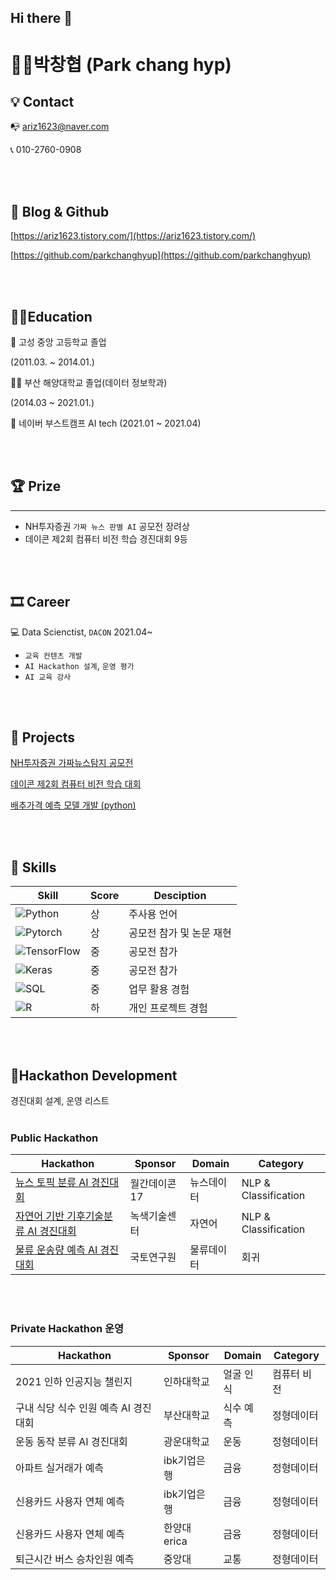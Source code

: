 ## Hi there 👋

# 👨‍💻박창협 (Park chang hyp)



## 💡 Contact



📭 ariz1623@naver.com

📞 010-2760-0908 

<br/>  
<br/>  


## 📝 Blog & Github



[https://ariz1623.tistory.com/](https://ariz1623.tistory.com/)

[https://github.com/parkchanghyup](https://github.com/parkchanghyup)


<br/>  
<br/>  

## 👨‍🏫Education

🏫 고성 중앙 고등학교 졸업 

(2011.03. ~ 2014.01.)

👨‍🎓 부산 해양대학교 졸업(데이터 정보학과)      

(2014.03 ~ 2021.01.)

🏈 네이버 부스트캠프 AI tech (2021.01 ~ 2021.04)


<br/>  
<br/>  

## 🏆 Prize

---

- NH투자증권 `가짜 뉴스 판별 AI` 공모전 장려상
- 데이콘 제2회 컴퓨터 비전 학습 경진대회 9등


<br/>  
<br/>  

## 🎞 Career 



💻 Data Scienctist, `DACON` 2021.04~

- `교육 컨텐츠 개발`
- `AI Hackathon 설계`, `운영 평가`
- `AI 교육 강사`


<br/>  
<br/>  

## 🌠 Projects



[NH투자증권 가짜뉴스탐지 공모전](https://www.notion.so/NH-ec7dfa27d0ea48caabf052fdd6076f94)

[데이콘 제2회 컴퓨터 비전 학습 대회](https://www.notion.so/2-2be8698503c7417ba1db27cdaf6dac10)

[배추가격 예측 모델 개발 (python)](https://www.notion.so/python-f4b0b525e83c4eb1a050e51622d93471)



<br/>  
<br/>  


## 🌠 Skills

| Skill | Score | Desciption |
| ------ | ------ | ----- |
| ![Python](https://img.shields.io/badge/Python-3776AB?style=flat-square&logo=Python&logoColor=white)| 상 | 주사용 언어 |
| ![Pytorch](https://img.shields.io/badge/PyTorch-EE4C2C?style=flat-square&logo=PyTorch&logoColor=white) | 상 | 공모전 참가 및 논문 재현 |
| ![TensorFlow](https://img.shields.io/badge/TensorFlow-FF6F00?style=flat-square&logo=TensorFlow&logoColor=white)| 중 | 공모전 참가 |
| ![Keras](https://img.shields.io/badge/Keras-D00000?style=flat-square&logo=Keras&logoColor=white) | 중 | 공모전 참가 |
| ![SQL](https://img.shields.io/badge/MySQL-4479A1?style=flat-square&logo=MySQL&logoColor=white) | 중 | 업무 활용 경험 |
| ![R](https://img.shields.io/badge/R-276DC3?style=flat-square&logo=R&logoColor=white) | 하 | 개인 프로젝트 경험 |

<br/>
<br/>  

## 📝Hackathon Development

경진대회 설계, 운영 리스트
<br/>
<br/>  

### Public Hackathon 

| Hackathon | Sponsor | Domain | Category |
| ------ | ------ | ------ | -----|
|[뉴스 토픽 분류 AI 경진대회](https://dacon.io/competitions/official/235747/codeshare)|월간데이콘17|뉴스데이터|NLP & Classification|
|[자연어 기반 기후기술분류 AI 경진대회](https://dacon.io/competitions/official/235744/overview/description)|녹색기술센터|자연어|NLP & Classification|
|[물류 운송량 예측 AI 경진대회](https://dacon.io/competitions/official/235867/overview/description)|국토연구원|물류데이터|회귀|

<br/>  
<br/>  

### Private Hackathon 운영

| Hackathon | Sponsor | Domain | Category |
| ------ | ------ | ------ | -----|
|2021 인하 인공지능 챌린지|인하대학교|얼굴 인식|컴퓨터 비전|
|구내 식당 식수 인원 예측 AI 경진대회|부산대학교|식수 예측|정형데이터|
|운동 동작 분류 AI 경진대회|광운대학교|운동|정형데이터|
|아파트 실거래가 예측|ibk기업은행|금융|정형데이터|
|신용카드 사용자 연체 예측|ibk기업은행|금융|정형데이터|
|신용카드 사용자 연체 예측 |한양대erica|금융|정형데이터|
|퇴근시간 버스 승차인원 예측|중앙대|교통|정형데이터|

<br/>  
<br/>  





<!--
**parkchanghyup/parkchanghyup** is a ✨ _special_ ✨ repository because its `README.md` (this file) appears on your GitHub profile.

Here are some ideas to get you started:

- 🔭 I’m currently working on ...
- 🌱 I’m currently learning ...
- 👯 I’m looking to collaborate on ...
- 🤔 I’m looking for help with ...
- 💬 Ask me about ...
- 📫 How to reach me: ...
- 😄 Pronouns: ...
- ⚡ Fun fact: ...
-->
